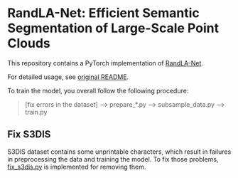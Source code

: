 # RandLA-Net: Efficient Semantic Segmentation of Large-Scale Point Clouds

This repository contains a PyTorch implementation of [RandLA-Net](http://arxiv.org/abs/1911.11236).

For detailed usage, see [original README](https://github.com/aRI0U/RandLA-Net-pytorch).  

To train the model, you overall follow the following procedure: 

> [fix errors in the dataset] --> prepare_*.py --> subsample_data.py --> train.py

## Fix S3DIS

S3DIS dataset contains some unprintable characters, which result in failures in preprocessing the data and training the model.
To fix those problems, [fix_s3dis.py](https://github.com/SmartPolarBear/RandLa-Net.Pytorch/blob/master/utils/fix_s3dis.py) is implemented
for removing them.

